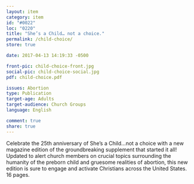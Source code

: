 ```yaml
---
layout: item
category: item
id: "#0022"
loc: "0220"
title: "She’s a Child… not a choice."
permalink: /child-choice/
store: true

date: 2017-04-13 14:19:33 -0500

front-pic: child-choice-front.jpg
social-pic: child-choice-social.jpg
pdf: child-choice.pdf

issues: Abortion
type: Publication
target-age: Adults
target-audience: Church Groups
language: English

comment: true
share: true
---
```

Celebrate the 25th anniversary of She’s a Child…not a choice with a new magazine edition of the groundbreaking supplement that started it all! Updated to alert church members on crucial topics surrounding the humanity of the preborn child and gruesome realities of abortion, this new edition is sure to engage and activate Christians across the United States. 16 pages.